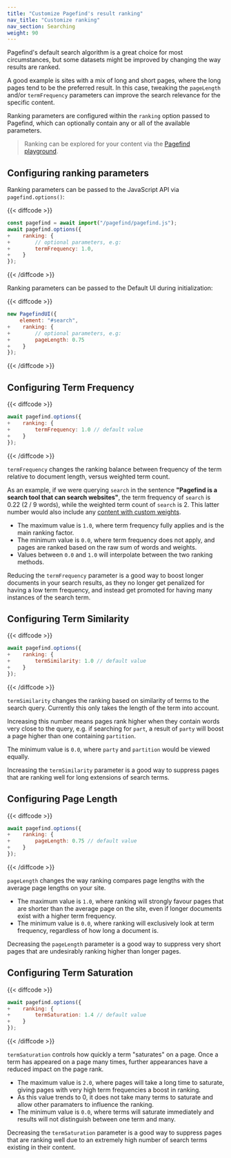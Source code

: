 ```yaml
---
title: "Customize Pagefind's result ranking"
nav_title: "Customize ranking"
nav_section: Searching
weight: 90
---
```


Pagefind's default search algorithm is a great choice for most circumstances, but some datasets might be improved by changing the way results are ranked.

A good example is sites with a mix of long and short pages, where the long pages tend to be the preferred result. In this case, tweaking the `pageLength` and/or `termFrequency` parameters can improve the search relevance for the specific content.

Ranking parameters are configured within the `ranking` option passed to Pagefind, which can optionally contain any or all of the available parameters.

> Ranking can be explored for your content via the [Pagefind playground](/docs/playground/).

## Configuring ranking parameters

Ranking parameters can be passed to the JavaScript API via `pagefind.options()`:

{{< diffcode >}}
```javascript
const pagefind = await import("/pagefind/pagefind.js");
await pagefind.options({
+    ranking: {
+        // optional parameters, e.g:
+        termFrequency: 1.0,
+    }
});
```
{{< /diffcode >}}

Ranking parameters can be passed to the Default UI during initialization:

{{< diffcode >}}
```javascript
new PagefindUI({
    element: "#search",
+    ranking: {
+        // optional parameters, e.g:
+        pageLength: 0.75
+    }
});
```
{{< /diffcode >}}

## Configuring Term Frequency

{{< diffcode >}}
```javascript
await pagefind.options({
+    ranking: {
+        termFrequency: 1.0 // default value
+    }
});
```
{{< /diffcode >}}

`termFrequency` changes the ranking balance between frequency of the term relative to document length, versus weighted term count.

As an example, if we were querying `search` in the sentence **"Pagefind is a search tool that can search websites"**, the term frequency of `search` is 0.22 (2 / 9 words), while the weighted term count of `search` is 2. This latter number would also include any [content with custom weights](/docs/weighting/).

- The maximum value is `1.0`, where term frequency fully applies and is the main ranking factor.
- The minimum value is `0.0`, where term frequency does not apply, and pages are ranked based on the raw sum of words and weights.
- Values between `0.0` and `1.0` will interpolate between the two ranking methods.

Reducing the `termFrequency` parameter is a good way to boost longer documents in your search results, as they no longer get penalized for having a low term frequency, and instead get promoted for having many instances of the search term.

## Configuring Term Similarity

{{< diffcode >}}
```javascript
await pagefind.options({
+    ranking: {
+        termSimilarity: 1.0 // default value
+    }
});
```
{{< /diffcode >}}

`termSimilarity` changes the ranking based on similarity of terms to the search query. Currently this only takes the length of the term into account.

Increasing this number means pages rank higher when they contain words very close to the query,
e.g. if searching for `part`, a result of `party` will boost a page higher than one containing `partition`.

The minimum value is `0.0`, where `party` and `partition` would be viewed equally.

Increasing the `termSimilarity` parameter is a good way to suppress pages that are ranking well for long extensions of search terms.

## Configuring Page Length

{{< diffcode >}}
```javascript
await pagefind.options({
+    ranking: {
+        pageLength: 0.75 // default value
+    }
});
```
{{< /diffcode >}}

`pageLength` changes the way ranking compares page lengths with the average page lengths on your site.

- The maximum value is `1.0`, where ranking will strongly favour pages that are shorter than the average page on the site, even if longer documents exist with a higher term frequency.
- The minimum value is `0.0`, where ranking will exclusively look at term frequency, regardless of how long a document is.

Decreasing the `pageLength` parameter is a good way to suppress very short pages that are undesirably ranking higher than longer pages.

## Configuring Term Saturation

{{< diffcode >}}
```javascript
await pagefind.options({
+    ranking: {
+        termSaturation: 1.4 // default value
+    }
});
```
{{< /diffcode >}}

`termSaturation` controls how quickly a term "saturates" on a page. Once a term has appeared on a page many times, further appearances have a reduced impact on the page rank.

- The maximum value is `2.0`, where pages will take a long time to saturate, giving pages with very high term frequencies a boost in ranking.
- As this value trends to 0, it does not take many terms to saturate and allow other paramaters to influence the ranking.
- The minimum value is `0.0`, where terms will saturate immediately and results will not distinguish between one term and many.

Decreasing the `termSaturation` parameter is a good way to suppress pages that are ranking well due to an extremely high number of search terms existing in their content.
